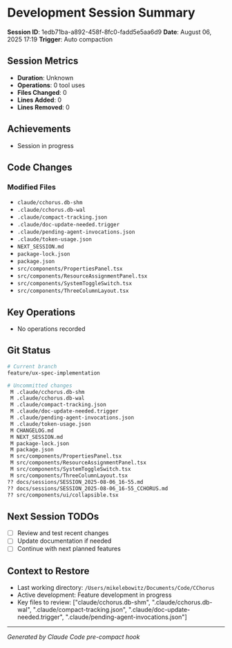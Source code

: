 # Development Session Summary

**Session ID**: 1edb71ba-a892-458f-8fc0-fadd5e5aa6d9
**Date**: August 06, 2025 17:19
**Trigger**: Auto compaction


## Session Metrics

- **Duration**: Unknown
- **Operations**: 0 tool uses
- **Files Changed**: 0
- **Lines Added**: 0
- **Lines Removed**: 0

## Achievements

- Session in progress

## Code Changes


### Modified Files
- `claude/cchorus.db-shm`
- `.claude/cchorus.db-wal`
- `.claude/compact-tracking.json`
- `.claude/doc-update-needed.trigger`
- `.claude/pending-agent-invocations.json`
- `.claude/token-usage.json`
- `NEXT_SESSION.md`
- `package-lock.json`
- `package.json`
- `src/components/PropertiesPanel.tsx`
- `src/components/ResourceAssignmentPanel.tsx`
- `src/components/SystemToggleSwitch.tsx`
- `src/components/ThreeColumnLayout.tsx`

## Key Operations

- No operations recorded

## Git Status

```bash
# Current branch
feature/ux-spec-implementation

# Uncommitted changes
 M .claude/cchorus.db-shm
 M .claude/cchorus.db-wal
 M .claude/compact-tracking.json
 M .claude/doc-update-needed.trigger
 M .claude/pending-agent-invocations.json
 M .claude/token-usage.json
 M CHANGELOG.md
 M NEXT_SESSION.md
 M package-lock.json
 M package.json
 M src/components/PropertiesPanel.tsx
 M src/components/ResourceAssignmentPanel.tsx
 M src/components/SystemToggleSwitch.tsx
 M src/components/ThreeColumnLayout.tsx
?? docs/sessions/SESSION_2025-08-06_16-55.md
?? docs/sessions/SESSION_2025-08-06_16-55_CCHORUS.md
?? src/components/ui/collapsible.tsx

```

## Next Session TODOs

- [ ] Review and test recent changes
- [ ] Update documentation if needed
- [ ] Continue with next planned features

## Context to Restore

- Last working directory: `/Users/mikelebowitz/Documents/Code/CChorus`
- Active development: Feature development in progress
- Key files to review: ["claude/cchorus.db-shm", ".claude/cchorus.db-wal", ".claude/compact-tracking.json", ".claude/doc-update-needed.trigger", ".claude/pending-agent-invocations.json"]

---

*Generated by Claude Code pre-compact hook*
